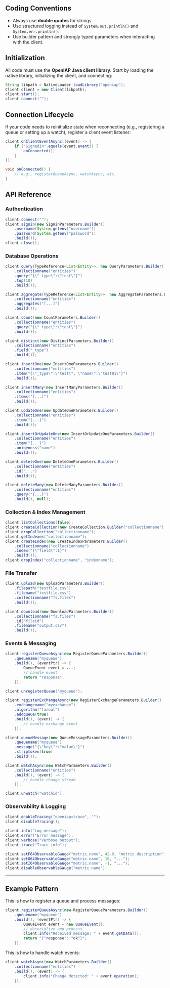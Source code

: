 ## Coding Conventions

- Always use **double quotes** for strings.
- Use structured logging instead of `System.out.println()` and `System.err.println()`.
- Use builder pattern and strongly typed parameters when interacting with the client.

## Initialization

All code must use the **OpenIAP Java client library**. Start by loading the native library, initializing the client, and connecting:

```java
String libpath = NativeLoader.loadLibrary("openiap");
Client client = new Client(libpath);
client.start();
client.connect("");
```

## Connection Lifecycle

If your code needs to reinitialize state when reconnecting (e.g., registering a queue or setting up a watch), register a client event listener:

```java
client.onClientEventAsync((event) -> {
    if ("SignedIn".equals(event.event)) {
        onConnected();
    }
});

void onConnected() {
    // e.g., registerQueueAsync, watchAsync, etc.
}
```

## API Reference

### Authentication
```java
client.connect("");
client.signin(new SigninParameters.Builder()
    .username(System.getenv("username"))
    .password(System.getenv("password"))
    .build());
client.close();
```

### Database Operations
```java
client.query(TypeReference<List<Entity>>, new QueryParameters.Builder()
    .collectionname("entities")
    .query("{\"_type\":\"test\"}")
    .top(10)
    .build());

client.aggregate(TypeReference<List<Entity>>, new AggregateParameters.Builder()
    .collectionname("entities")
    .aggregates("[...]")
    .build());

client.count(new CountParameters.Builder()
    .collectionname("entities")
    .query("{\"_type\":\"test\"}")
    .build());

client.distinct(new DistinctParameters.Builder()
    .collectionname("entities")
    .field("_type")
    .build());

client.insertOne(new InsertOneParameters.Builder()
    .collectionname("entities")
    .item("{\"_type\":\"test\", \"name\":\"test01\"}")
    .build());

client.insertMany(new InsertManyParameters.Builder()
    .collectionname("entities")
    .items("[...]")
    .build());

client.updateOne(new UpdateOneParameters.Builder()
    .collectionname("entities")
    .item("{...}")
    .build());

client.insertOrUpdateOne(new InsertOrUpdateOneParameters.Builder()
    .collectionname("entities")
    .item("{...}")
    .uniqeness("name")
    .build());

client.deleteOne(new DeleteOneParameters.Builder()
    .collectionname("entities")
    .id("...")
    .build());

client.deleteMany(new DeleteManyParameters.Builder()
    .collectionname("entities")
    .query("{...}")
    .build(), null);
```

### Collection & Index Management
```java
client.listCollections(false);
client.createCollection(new CreateCollection.Builder("collectionname").build());
client.dropCollection("collectionname");
client.getIndexes("collectionname");
client.createIndex(new CreateIndexParameters.Builder()
    .collectionname("collectionname")
    .index("{\"field\":1}")
    .build());
client.dropIndex("collectionname", "indexname");
```

### File Transfer
```java
client.upload(new UploadParameters.Builder()
    .filepath("testfile.csv")
    .filename("testfile.csv")
    .collectionname("fs.files")
    .build());

client.download(new DownloadParameters.Builder()
    .collectionname("fs.files")
    .id("fileid")
    .filename("output.csv")
    .build());
```

### Events & Messaging
```java
client.registerQueueAsync(new RegisterQueueParameters.Builder()
    .queuename("myqueue")
    .build(), (eventPtr) -> {
        QueueEvent event = ...;
        // handle event
        return "response";
    });

client.unregisterQueue("myqueue");

client.registerExchangeAsync(new RegisterExchangeParameters.Builder()
    .exchangename("myexchange")
    .algorithm("fanout")
    .addqueue(true)
    .build(), (event) -> {
        // handle exchange event
    });

client.queueMessage(new QueueMessageParameters.Builder()
    .queuename("myqueue")
    .message("{\"key\":\"value\"}")
    .striptoken(true)
    .build());

client.watchAsync(new WatchParameters.Builder()
    .collectionname("entities")
    .build(), (event) -> {
        // handle change stream
    });

client.unwatch("watchid");
```

### Observability & Logging
```java
client.enableTracing("openiap=trace", "");
client.disableTracing();

client.info("Log message");
client.error("Error message");
client.verbose("Verbose output");
client.trace("Trace info");

client.setF64ObservableGauge("metric.name", 42.0, "metric description");
client.setU64ObservableGauge("metric.name", 10, "...");
client.setI64ObservableGauge("metric.name", -1, "...");
client.disableObservableGauge("metric.name");
```

---

## Example Pattern

This is how to register a queue and process messages:

```java
client.registerQueueAsync(new RegisterQueueParameters.Builder()
    .queuename("myqueue")
    .build(), (eventPtr) -> {
        QueueEvent event = new QueueEvent();
        // deserialize and process
        client.info("Received message: " + event.getData());
        return "{"response": "ok"}";
    });
```

This is how to handle watch events:

```java
client.watchAsync(new WatchParameters.Builder()
    .collectionname("entities")
    .build(), (event) -> {
        client.info("Change detected: " + event.operation);
    });
```

